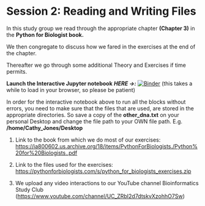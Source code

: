 # Session 2: Reading and Writing Files

In this study group we read through the appropriate chapter **(Chapter 3)** in the **Python for Biologist book.** 

We then congregate to discuss how we fared in the exercises at the end of the chapter. 

Thereafter we go through some additional Theory and Exercises if time permits.

**Launch the Interactive Jupyter notebook** ***HERE ->:*** [![Binder](https://mybinder.org/badge_logo.svg)](https://mybinder.org/v2/gh/Bioinformatics-studyclub/Session_2_Reading-and-Writing-Files/main?filepath=Reading_and_Writing_Files.ipynb) (this takes a while to load in your browser, so please be patient)

In order for the interactive notebook above to run all the blocks without errors, you need to make sure that the files that are used, are stored in the appropriate directories.
So save a copy of the **other_dna.txt** on your personal Desktop and change the file path to your OWN file path. E.g. **/home/Cathy_Jones/Desktop**

  1. Link to the book from which we do most of our exercises:
  https://ia800602.us.archive.org/18/items/PythonForBiologists./Python%20for%20Biologists..pdf

  2. Link to the files used for the exercises:
  https://pythonforbiologists.com/s/python_for_biologists_exercises.zip

  3. We upload any video interactions to our YouTube channel Bioinformatics Study Club 
  (https://www.youtube.com/channel/UC_ZRbI2d7dtskvXzohhO7Sw)
